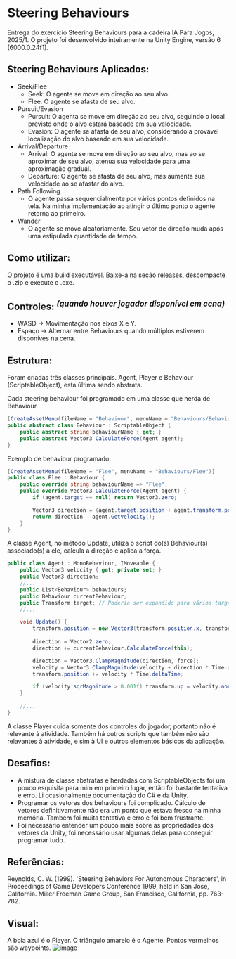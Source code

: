 # Steering Behaviours
Entrega do exercício Steering Behaviours para a cadeira IA Para Jogos, 2025/1.
O projeto foi desenvolvido inteiramente na Unity Engine, versão 6 (6000.0.24f1).

## Steering Behaviours Aplicados:
+ Seek/Flee
    + Seek: O agente se move em direção ao seu alvo.
    + Flee: O agente se afasta de seu alvo. 
+ Pursuit/Evasion
    + Pursuit: O agenta se move em direção ao seu alvo, seguindo o local previsto onde o alvo estará baseado em sua velocidade.
    + Evasion: O agente se afasta de seu alvo, considerando a provável localização do alvo baseado em sua velocidade.
+ Arrival/Departure
    + Arrival: O agente se move em direção ao seu alvo, mas ao se aproximar de seu alvo, atenua sua velocidade para uma aproximação gradual.
    + Departure: O agente se afasta de seu alvo, mas aumenta sua velocidade ao se afastar do alvo.
+ Path Following
    + O agente passa sequencialmente por vários pontos definidos na tela. Na minha implementação ao atingir o último ponto o agente retorna ao primeiro.
+ Wander
    + O agente se move aleatoriamente. Seu vetor de direção muda após uma estipulada quantidade de tempo.
 
## Como utilizar:
O projeto é uma build executável. Baixe-a na seção [releases](https://github.com/flyinggdragon/Steering-Behaviours/releases), descompacte o .zip e execute o .exe.

## Controles: <sup>_(quando houver jogador disponível em cena)_</sup>
- WASD -> Movimentação nos eixos X e Y.
- Espaço -> Alternar entre Behaviours quando múltiplos estiverem disponíves na cena.

## Estrutura:
Foram criadas três classes principais. Agent, Player e Behaviour (ScriptableObject), esta última sendo abstrata.

Cada steering behaviour foi programado em uma classe que herda de Behaviour.
```cs
[CreateAssetMenu(fileName = "Behaviour", menuName = "Behaviours/Behaviour")]
public abstract class Behaviour : ScriptableObject {
    public abstract string behaviourName { get; }
    public abstract Vector3 CalculateForce(Agent agent);
}
```
Exemplo de behaviour programado:
```cs
[CreateAssetMenu(fileName = "Flee", menuName = "Behaviours/Flee")]
public class Flee : Behaviour {
    public override string behaviourName => "Flee";
    public override Vector3 CalculateForce(Agent agent) {
        if (agent.target == null) return Vector3.zero;

        Vector3 direction = (agent.target.position + agent.transform.position).normalized * agent.speed;
        return direction - agent.GetVelocity();
    }
}
```
A classe Agent, no método Update, utiliza o script do(s) Behaviour(s) associado(s) a ele, calcula a direção e aplica a força.
```cs
public class Agent : MonoBehaviour, IMoveable {
    public Vector3 velocity { get; private set; }
    public Vector3 direction;
    //...
    public List<Behaviour> behaviours;
    public Behaviour currentBehaviour;
    public Transform target; // Poderia ser expandido para vários targets.
    //...

    void Update() {
        transform.position = new Vector3(transform.position.x, transform.position.y, 0f);
        
        direction = Vector2.zero;
        direction += currentBehaviour.CalculateForce(this);

        direction = Vector3.ClampMagnitude(direction, force);
        velocity = Vector3.ClampMagnitude(velocity + direction * Time.deltaTime, speed);
        transform.position += velocity * Time.deltaTime;

        if (velocity.sqrMagnitude > 0.001f) transform.up = velocity.normalized;
    }
   
    //...
}
```

A classe Player cuida somente dos controles do jogador, portanto não é relevante à atividade. Também há outros scripts que também não são relavantes à atividade, e sim à UI e outros elementos básicos da aplicação.

## Desafios:
- A mistura de classe abstratas e herdadas com ScriptableObjects foi um pouco esquisita para mim em primeiro lugar, então foi bastante tentativa e erro. Li ocasionalmente documentação do C# e da Unity.
- Programar os vetores dos behaviours foi complicado. Cálculo de vetores definitivamente não era um ponto que estava fresco na minha memória. Também foi muita tentativa e erro e foi bem frustrante.
- Foi necessário entender um pouco mais sobre as propriedades dos vetores da Unity, foi necessário usar algumas delas para conseguir programar tudo.

## Referências:
Reynolds, C. W. (1999). 'Steering Behaviors For Autonomous Characters', in Proceedings of Game Developers Conference 1999, held in San Jose, California. Miller Freeman Game Group, San Francisco, California, pp. 763-782.

## Visual:
A bola azul é o Player. O triângulo amarelo é o Agente. Pontos vermelhos são waypoints.
![image](https://github.com/user-attachments/assets/6ace1825-dabb-45ec-baab-cb872507aa35)


